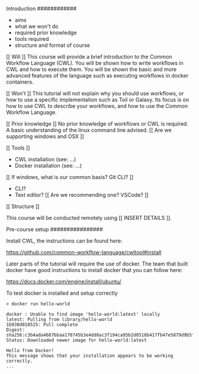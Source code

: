 Introduction
############

- aims
- what we won't do
- required prior knowledge
- tools required
- structure and format of course

[[ Will ]]
This course will provide a brief introduction to the Common Workflow Language (CWL).  You will be shown how to write workflows in CWL and how to execute them. You will be shown the basic and more advanced features of the language such as executing workflows in docker containers.

[[ Won't ]]
This tutorial will not explain why you should use workflows, or how to use a specific implementation such as Toil or Galaxy. Its focus is on how to use CWL to describe your workflows, and how to use the Common Workflow Language.

[[ Prior knowledge ]]
No prior knowledge of workflows or CWL is required.  A basic understanding of the linux command line advised.  [[ Are we supporting windows and OSX ]]

[[ Tools ]]
 - CWL installation (see: ...)
 - Docker installation (see: ...)

[[ If windows, what is our common basis? Git CLI? ]]

 - CLI?
 - Text editor? [[ Are we recommending one? VSCode? ]]


[[ Structure ]]

This course will be conducted remotely using [[ INSERT DETAILS ]].

Pre-course setup
################

Install CWL, the instructions can be found here:

https://github.com/common-workflow-language/cwltool#install

Later parts of the tutorial will require the use of docker. The team that built docker have good instructions to install docker that you can follow here:

https://docs.docker.com/engine/install/ubuntu/

To test docker is installed and setup correctly 

    > docker run hello-world

    docker : Unable to find image 'hello-world:latest' locally
    latest: Pulling from library/hello-world
    1b930d010525: Pull complete
    Digest: sha256:c3b4ada4687bbaa170745b3e4dd8ac3f194ca95b2d0518b417fb47e5879d9b5f
    Status: Downloaded newer image for hello-world:latest

    Hello from Docker!
    This message shows that your installation appears to be working correctly.
    ...

